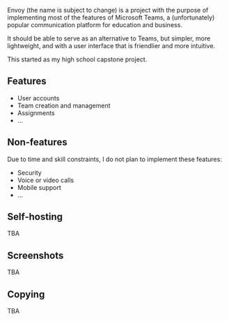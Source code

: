 Envoy (the name is subject to change)
is a project with the purpose of implementing
most of the features of Microsoft Teams,
a (unfortunately) popular communication platform
for education and business.

It should be able to serve as an alternative to Teams,
but simpler, more lightweight,
and with a user interface that is friendlier and more intuitive.

This started as my high school capstone project. 

## Features

- User accounts
- Team creation and management
- Assignments
- ...

## Non-features

Due to time and skill constraints,
I do not plan to implement these features:

- Security
- Voice or video calls
- Mobile support
- ...

## Self-hosting

TBA

## Screenshots

TBA

## Copying

TBA

